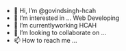- 👋 Hi, I’m @govindsingh-hcah
- 👀 I’m interested in ... Web Developing
- 🌱 I’m currentlyworking HCAH
- 💞️ I’m looking to collaborate on ...
- 📫 How to reach me ...

<!---
govindsingh-hcah/govindsingh-hcah is a ✨ special ✨ repository because its `README.md` (this file) appears on your GitHub profile.
You can click the Preview link to take a look at your changes.
--->
